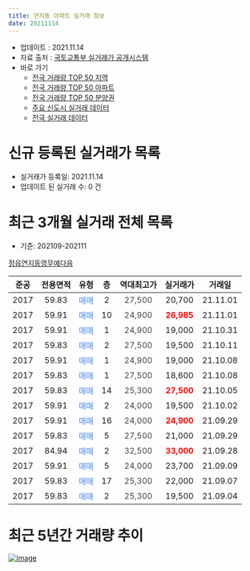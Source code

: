 ```yaml
---
title: 연지동 아파트 실거래 정보
date: 20211114
---
```


* 업데이트 : 2021.11.14
* 자료 출처 : [국토교통부 실거래가 공개시스템](http://rt.molit.go.kr)
* 바로 가기
    * [전국 거래량 TOP 50 지역](https://apt-info.github.io/apt-trade-info/tr)
    * [전국 거래량 TOP 50 아파트](https://apt-info.github.io/apt-trade-info/ta)
    * [전국 거래량 TOP 50 분양권](https://apt-info.github.io/apt-trade-info/tb)
    * [주요 신도시 실거래 데이터](https://apt-info.github.io/apt-trade-info/newtown)
    * [전국 실거래 데이터](https://apt-info.github.io/apt-trade-info/all)



<script async src="https://pagead2.googlesyndication.com/pagead/js/adsbygoogle.js"></script>
<!-- 기본광고 -->
<ins class="adsbygoogle"
     style="display:block"
     data-ad-client="ca-pub-1142216861245946"
     data-ad-slot="4805727019"
     data-ad-format="auto"
     data-full-width-responsive="true"></ins>
<script>
     (adsbygoogle = window.adsbygoogle || []).push({});
</script>


# 신규 등록된 실거래가 목록

* 실거래가 등록일: 2021.11.14
* 업데이트 된 실거래 수: 0 건




<script async src="https://pagead2.googlesyndication.com/pagead/js/adsbygoogle.js"></script>
<!-- 기본광고 -->
<ins class="adsbygoogle"
     style="display:block"
     data-ad-client="ca-pub-1142216861245946"
     data-ad-slot="4805727019"
     data-ad-format="auto"
     data-full-width-responsive="true"></ins>
<script>
     (adsbygoogle = window.adsbygoogle || []).push({});
</script>


# 최근 3개월 실거래 전체 목록
* 기준: 202109-202111


[정읍연지동영무예다음](https://search.naver.com/search.naver?query=%EC%A0%95%EC%9D%8D%EC%97%B0%EC%A7%80%EB%8F%99%EC%98%81%EB%AC%B4%EC%98%88%EB%8B%A4%EC%9D%8C)

|준공|전용면적|유형|층|역대최고가|실거래가|거래일|
|:---:|:---:|:---:|:---:|:---:|:---:|:---:|
|2017|59.83|<span style="color:#4285F3">매매</span>|2|<span style="color:#444444">27,500</span>|20,700|21.11.01|
|2017|59.91|<span style="color:#4285F3">매매</span>|10|<span style="color:#444444">24,900</span>|<b><span style="color:#FF0000">26,985</span></b>|21.11.01|
|2017|59.91|<span style="color:#4285F3">매매</span>|1|<span style="color:#444444">24,900</span>|19,000|21.10.31|
|2017|59.83|<span style="color:#4285F3">매매</span>|2|<span style="color:#444444">27,500</span>|19,500|21.10.11|
|2017|59.91|<span style="color:#4285F3">매매</span>|1|<span style="color:#444444">24,900</span>|19,000|21.10.08|
|2017|59.83|<span style="color:#4285F3">매매</span>|1|<span style="color:#444444">27,500</span>|18,600|21.10.08|
|2017|59.83|<span style="color:#4285F3">매매</span>|14|<span style="color:#444444">25,300</span>|<b><span style="color:#FF0000">27,500</span></b>|21.10.05|
|2017|59.91|<span style="color:#4285F3">매매</span>|2|<span style="color:#444444">24,000</span>|19,500|21.10.02|
|2017|59.91|<span style="color:#4285F3">매매</span>|16|<span style="color:#444444">24,000</span>|<b><span style="color:#FF0000">24,900</span></b>|21.09.29|
|2017|59.83|<span style="color:#4285F3">매매</span>|5|<span style="color:#444444">27,500</span>|21,000|21.09.29|
|2017|84.94|<span style="color:#4285F3">매매</span>|2|<span style="color:#444444">32,500</span>|<b><span style="color:#FF0000">33,000</span></b>|21.09.28|
|2017|59.91|<span style="color:#4285F3">매매</span>|5|<span style="color:#444444">24,000</span>|23,700|21.09.09|
|2017|59.83|<span style="color:#4285F3">매매</span>|17|<span style="color:#444444">25,300</span>|22,000|21.09.07|
|2017|59.83|<span style="color:#4285F3">매매</span>|2|<span style="color:#444444">25,300</span>|19,500|21.09.04|



<script async src="https://pagead2.googlesyndication.com/pagead/js/adsbygoogle.js"></script>
<!-- 기본광고 -->
<ins class="adsbygoogle"
     style="display:block"
     data-ad-client="ca-pub-1142216861245946"
     data-ad-slot="4805727019"
     data-ad-format="auto"
     data-full-width-responsive="true"></ins>
<script>
     (adsbygoogle = window.adsbygoogle || []).push({});
</script>


# 최근 5년간 거래량 추이


<div style="width:100%;">
    <canvas id="deal_progress" height="200"></canvas>
</div>

<script>
new Chart(document.getElementById("deal_progress"), {
    type: 'line',
    data: {
        labels: ['16.01','16.02','16.03','16.04','16.05','16.06','16.07','16.08','16.09','16.10','16.11','16.12','17.01','17.02','17.03','17.04','17.05','17.06','17.07','17.08','17.09','17.10','17.11','17.12','18.01','18.02','18.03','18.04','18.05','18.06','18.07','18.08','18.09','18.10','18.11','18.12','19.01','19.02','19.03','19.04','19.05','19.06','19.07','19.08','19.09','19.10','19.11','19.12','20.01','20.02','20.03','20.04','20.05','20.06','20.07','20.08','20.09','20.10','20.11','20.12','21.01','21.02','21.03','21.04','21.05','21.06','21.07','21.08','21.09','21.10','21.11'],
        datasets: [{
            label: '매매/분양권',
            data: [2,5,3,5,4,4,5,6,4,4,13,7,9,15,11,13,19,24,27,53,16,10,14,20,8,12,6,9,4,9,6,5,6,9,2,11,4,10,6,8,1,4,9,9,15,22,13,19,6,22,11,5,3,8,6,1,3,4,13,5,3,3,4,2,6,11,9,4,6,6,2],
            borderColor: "rgba(66, 133, 243, 1)",
            backgroundColor: "rgba(66, 133, 243, 0.05)",
            borderWidth: 1,
            pointRadius: 0,
            fill: false,
            lineTension: 0
        },{
            label: '전/월세',
            data: [0,0,0,0,0,0,0,0,0,0,0,0,0,1,0,2,2,9,25,8,7,13,10,9,3,0,12,2,4,2,1,0,0,1,1,2,4,2,2,1,4,1,3,0,4,4,4,2,0,3,4,0,3,7,0,1,0,3,3,6,4,0,2,0,2,0,3,0,0,0,0],
            borderColor: "rgba(255, 90, 0, 1)",
            backgroundColor: "rgba(255, 90, 0, 0.05)",
            borderWidth: 1,
            pointRadius: 0,
            fill: false,
            lineTension: 0
        },{
            label: '합계',
            data: [2,5,3,5,4,4,5,6,4,4,13,7,9,16,11,15,21,33,52,61,23,23,24,29,11,12,18,11,8,11,7,5,6,10,3,13,8,12,8,9,5,5,12,9,19,26,17,21,6,25,15,5,6,15,6,2,3,7,16,11,7,3,6,2,8,11,12,4,6,6,2],
            borderColor: "rgba(0, 0, 0, 1)",
            backgroundColor: "rgba(0, 0, 0, 0.03)",
            borderWidth: 0.1,
            pointRadius: 0,
            fill: true,
            lineTension: 0
        }
        ]
    },
    options: {
        responsive: true,
        title: {
            display: false
        },
        tooltips: {
            mode: 'index',
            intersect: false
        },
        hover: {
            mode: 'nearest',
            intersect: true
        },
        scales: {
            xAxes: [{
                display: true,
                scaleLabel: {
                    display: true,
                    labelString: '년/월'
                }
            }],
            yAxes: [{
                display: true,
                ticks: {
                    suggestedMin: 0,
                },
                scaleLabel: {
                    display: true,
                    labelString: '실거래 수'
                }
            }]
        }
    }
});

</script>


[![image](https://apt-info.github.io/images/2020-01-03-apt-trade-info/1024x500.png)](https://play.google.com/store/apps/details?id=com.aptinfo.apttradeinfo)

